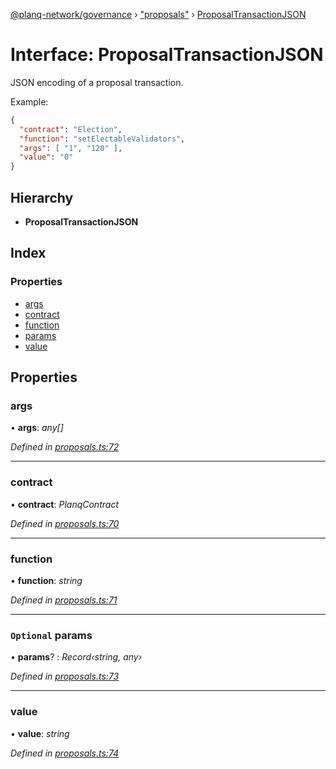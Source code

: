 [@planq-network/governance](../README.md) › ["proposals"](../modules/_proposals_.md) › [ProposalTransactionJSON](_proposals_.proposaltransactionjson.md)

# Interface: ProposalTransactionJSON

JSON encoding of a proposal transaction.

Example:
```json
{
  "contract": "Election",
  "function": "setElectableValidators",
  "args": [ "1", "120" ],
  "value": "0"
}
```

## Hierarchy

* **ProposalTransactionJSON**

## Index

### Properties

* [args](_proposals_.proposaltransactionjson.md#args)
* [contract](_proposals_.proposaltransactionjson.md#contract)
* [function](_proposals_.proposaltransactionjson.md#function)
* [params](_proposals_.proposaltransactionjson.md#optional-params)
* [value](_proposals_.proposaltransactionjson.md#value)

## Properties

###  args

• **args**: *any[]*

*Defined in [proposals.ts:72](https://github.com/planq-network/planq-sdk/blob/master/packages/sdk/governance/src/proposals.ts#L72)*

___

###  contract

• **contract**: *PlanqContract*

*Defined in [proposals.ts:70](https://github.com/planq-network/planq-sdk/blob/master/packages/sdk/governance/src/proposals.ts#L70)*

___

###  function

• **function**: *string*

*Defined in [proposals.ts:71](https://github.com/planq-network/planq-sdk/blob/master/packages/sdk/governance/src/proposals.ts#L71)*

___

### `Optional` params

• **params**? : *Record‹string, any›*

*Defined in [proposals.ts:73](https://github.com/planq-network/planq-sdk/blob/master/packages/sdk/governance/src/proposals.ts#L73)*

___

###  value

• **value**: *string*

*Defined in [proposals.ts:74](https://github.com/planq-network/planq-sdk/blob/master/packages/sdk/governance/src/proposals.ts#L74)*
